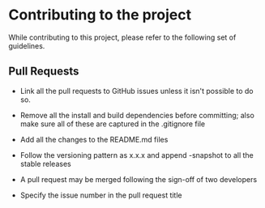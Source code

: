 # Contributing to the project

While contributing to this project, please refer to the following set of guidelines. 

## Pull Requests

* Link all the pull requests to GitHub issues unless it isn't possible to do so.
 
* Remove all the install and build dependencies before committing; also make sure all of these are captured in the .gitignore file

* Add all the changes to the README.md files

* Follow the versioning pattern as x.x.x and append -snapshot to all the stable releases

* A pull request may be merged following the sign-off of two developers

* Specify the issue number in the pull request title
